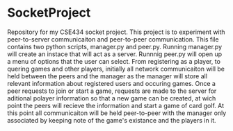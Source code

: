 # SocketProject
 Repository for my CSE434 socket project. This project is to experiment with peer-to-server communicaiton and peer-to-peer communication.
 This file contains two python scripts, manager.py and peer.py. Running manager.py will create an instace that will act as a server. Runnnig peer.py will open up a menu of options that the user can select.
 From registering as a player, to quering games and other players, initially all network communicaiton will be held between the peers and the manager as the manager will store all relevant information about registered users and occuring games.
 Once a peer requests to join or start a game, requests are made to the server for aditional polayer information so that a new game can be created, at wich point the peers will recieve the information and start a game of card golf. At this point all communicaiton will be held peer-to-peer with the manager only associated by keeping note of the game's existance and the players in it.
